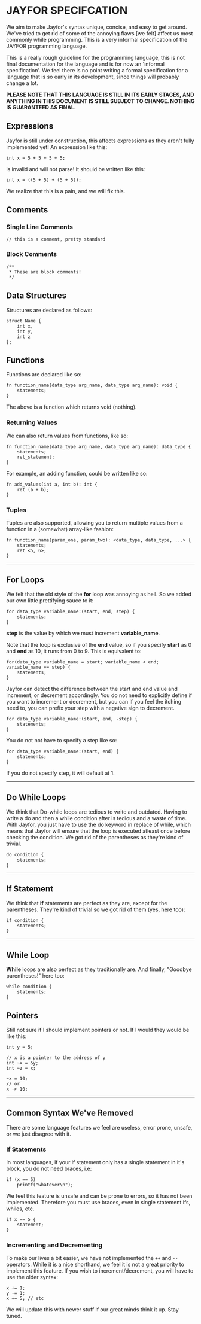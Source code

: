 # JAYFOR SPECIFCATION
We aim to make Jayfor's syntax unique, concise, and easy to get around. We've tried to get rid of some of the annoying flaws [we felt] affect us most commonly while programming. This is a very informal specification of the JAYFOR programming language.


This is a really rough guideline for the programming language, this is not final documentation for the language and is for now an 'informal specification'. We feel there is no point writing a formal specification for a language that is so early in its development, since things will probably change a lot.

**PLEASE NOTE THAT THIS LANGUAGE IS STILL IN ITS EARLY STAGES, AND ANYTHING IN THIS DOCUMENT IS STILL SUBJECT TO CHANGE. NOTHING IS GUARANTEED AS FINAL.**

## Expressions
Jayfor is still under construction, this affects expressions as they aren't fully implemented yet! An expression like this:

	int x = 5 + 5 + 5 + 5;

is invalid and will not parse! It should be written like this:

	int x = ((5 + 5) + (5 + 5));

We realize that this is a pain, and we will fix this.

## Comments
### Single Line Comments

	// this is a comment, pretty standard

### Block Comments

	/**
	 * These are block comments!
	 */

## Data Structures
Structures are declared as follows:

	struct Name {
		int x,
		int y,
		int z
	};

## Functions

Functions are declared like so:

	fn function_name(data_type arg_name, data_type arg_name): void { 
		statements;
	}

The above is a function which returns void (nothing).

### Returning Values
We can also return values from functions, like so:

	fn function_name(data_type arg_name, data_type arg_name): data_type { 
		statements;
		ret_statement;
	}

For example, an adding function, could be written like so:

	fn add_values(int a, int b): int {
		ret (a + b);
	}

### Tuples
Tuples are also supported, allowing you to return multiple values from a function in a (somewhat) array-like fashion:

	fn function_name(param_one, param_two): <data_type, data_type, ...> { 
		statements;
		ret <5, 6>;
	}

---------------------------------
## For Loops


We felt that the old style of the **for** loop was annoying as hell. So we added our own little prettifying sauce to it:

	for data_type variable_name:(start, end, step) {
		statements;
	}

**step** is the value by which we must increment **variable_name**. 

Note that the loop is exclusive of the **end** value, so if you specify **start** as 0 and **end** as 10, it runs from 0 to 9.
This is equivalent to:
		
	for(data_type variable_name = start; variable_name < end; variable_name += step) { 
		statements;
	}

Jayfor can detect the difference between the start and end value and increment, or decrement accordingly. You do not need to explicitly define
if you want to increment or decrement, but you can if you feel the itching need to, you can prefix your step with a negative sign to decrement.

	for data_type variable_name:(start, end, -step) {
		statements;
	}

You do not not have to specify a step like so:

	for data_type variable_name:(start, end) {
		statements;
	}

If you do not specify step, it will default at 1.

----------------------------------------------
## Do While Loops
We think that Do-while loops are tedious to write and outdated. Having to write a do and then a while condition after is tedious and a waste of time. With Jayfor, you just have to use the do keyword in replace of while, which
means that Jayfor will ensure that the loop is executed atleast once before checking the condition. We got rid of the parentheses as they're kind of trivial.

	do condition { 
		statements;
	}

----------------------------------------------
## If Statement

We think that **if** statements are perfect as they are, except for the parentheses. They're kind of trivial so we got rid of them (yes, here too):

	if condition {
		statements;
	}

----------------------------------------------
## While Loop

**While** loops are also perfect as they traditionally are. And finally, "Goodbye parentheses!" here too:

	while condition {
		statements;
	}

## Pointers
Still not sure if I should implement pointers or not. If I would they would be like this:
	
	int y = 5;
	
	// x is a pointer to the address of y
	int ~x = &y;
	int ~z = x;

	~x = 10;
	// or 
	x -> 10;

----------------------------------------------
## Common Syntax We've Removed
There are some language features we feel are useless, error prone, unsafe, or we just disagree with it.

### If Statements
In most languages, if your if statement only has a single statement in it's block, you do not need braces, i.e:

	if (x == 5)
		printf("whatever\n");

We feel this feature is unsafe and can be prone to errors, so it has not been implemented. Therefore you must use braces, even in single statement ifs, whiles, etc.

	if x == 5 {
		statement;
	}

### Incrementing and Decrementing
To make our lives a bit easier, we have not implemented the `++` and `--` operators. While it is a nice shorthand, we feel it is not a great priority to implement this feature. If you wish to increment/decrement, you will have to use the older syntax:

	x += 1;
	y -= 1;
	x += 5; // etc

We will update this with newer stuff if our great minds think it up. Stay tuned.
